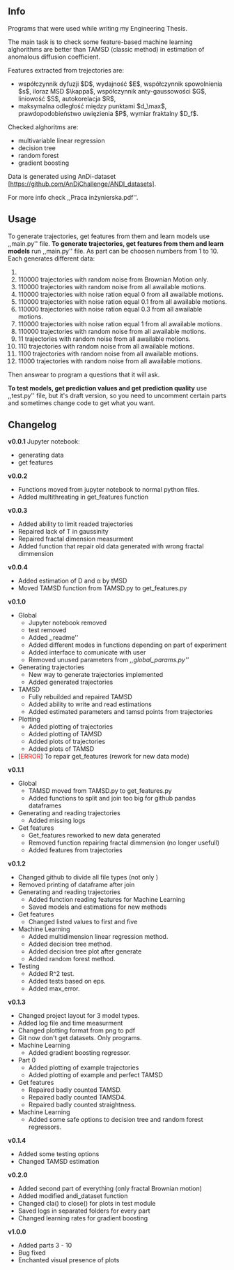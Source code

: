 ## Info
Programs that were used while writing my Engineering Thesis.

The main task is to check some feature-based machine learning alghorithms are better than TAMSD (classic method) in estimation of anomalous diffusion coefficient.

Features extracted from trejectories are:
<ul>
    <li> współczynnik dyfuzji $D$, wydajność $E$, współczynnik spowolnienia $s$, iloraz MSD $\kappa$, współczynnik anty-gaussowości $G$, liniowość $S$, autokorelacja $R$, </li>
    <li> maksymalna odległość między punktami $d_\max$, prawdopodobieństwo uwięzienia $P$, wymiar fraktalny $D_f$. </li>
</ul>

Checked alghoritms are:
<ul>
    <li> multivariable linear regression </li>
    <li> decision tree </li>
    <li> random forest </li>
    <li> gradient boosting </li>
</ul>

Data is generated using AnDi-dataset [https://github.com/AnDiChallenge/ANDI_datasets].

For more info check ,,Praca inżynierska.pdf''.

## Usage
To generate trajectories, get features from them and learn models use ,,main.py'' file.
<b>To generate trajectories, get features from them and learn models</b> run ,,main.py'' file.
As part can be choosen numbers from 1 to 10. Each generates different data:
<ol>
    <li> 
    <li> 110000 trajectories with random noise from Brownian Motion only. </li>
    <li> 110000 trajectories with random noise from all awailable motions. </li>
    <li> 110000 trajectories with noise ration equal 0 from all awailable motions. </li>
    <li> 110000 trajectories with noise ration equal 0.1 from all awailable motions. </li>
    <li> 110000 trajectories with noise ration equal 0.3 from all awailable motions. </li>
    <li> 110000 trajectories with noise ration equal 1 from all awailable motions. </li>
    <li> 110000 trajectories with random noise from all awailable motions. </li>
    <li> 11 trajectories with random noise from all awailable motions. </li>
    <li> 110 trajectories with random noise from all awailable motions. </li>
    <li> 1100 trajectories with random noise from all awailable motions. </li>
    <li> 11000 trajectories with random noise from all awailable motions. </li>
</ol>

Then answear to program a questions that it will ask.

<b>To test models, get prediction values and get prediction quality</b> use ,,test.py'' file, but it's draft version, so you need to uncomment certain parts and sometimes change code to get what you want.

## Changelog

<b>v0.0.1</b>
Jupyter notebook:
<ul>
    <li> generating data
    <li> get features
</ul>
<b>v0.0.2</b>
<ul>
    <li> Functions moved from jupyter notebook to normal python files.
    <li> Added multithreating in get_features function
</ul>
<b>v0.0.3</b>
<ul>
    <li> Added ability to limit readed trajectories
    <li> Repaired lack of T in gaussinity
    <li> Repaired fractal dimension measurment
    <li> Added function that repair old data generated with wrong fractal dimmension
</ul>
<b>v0.0.4</b>
<ul>
    <li> Added estimation of D and &alpha; by tMSD
    <li> Moved TAMSD function from TAMSD.py to get_features.py
</ul>
<b>v0.1.0</b>
<ul>
    <li> Global
    <ul>
        <li> Jupyter notebook removed
        <li> test removed
        <li> Added ,,readme''
        <li> Added different modes in functions depending on part of experiment
        <li> Added interface to comunicate with user
        <li> Removed unused parameters from <i>,,global_params.py''</i>
    </ul>
    <li> Generating trajectories
    <ul>
        <li> New way to generate trajectories implemented
        <li> Added generated trajectories
    </ul>
    <li> TAMSD
    <ul>
        <li> Fully rebuilded and repaired TAMSD
        <li> Added ability to write and read estimations
        <li> Added estimated parameters and tamsd points from trajectories
    </ul>
    <li> Plotting
    <ul>
        <li> Added plotting of trajectories
        <li> Added plotting of TAMSD
        <li> Added plots of trajectories
        <li> Added plots of TAMSD
    </ul>
    <li> [<font color='red'>ERROR</font>] To repair get_features (rework for new data mode)
</ul>
<b>v0.1.1</b>
<ul>
    <li> Global
    <ul>
        <li> TAMSD moved from TAMSD.py to get_features.py
        <li> Added functions to split and join too big for github pandas dataframes
    </ul>
    <li> Generating and reading trajectories
    <ul>
        <li> Added missing logs
    </ul>
    <li> Get features
    <ul>
        <li> Get_features reworked to new data generated
        <li> Removed function repairing fractal dimmension (no longer usefull)
        <li> Added features from trajectories
    </ul>
</ul>
<b>v0.1.2</b>
<ul>
    <li> Changed github to divide all file types (not only )
    <li> Removed printing of dataframe after join
    <li> Generating and reading trajectories
    <ul>
        <li> Added function reading features for Machine Learning
        <li> Saved models and estimations for new methods
    </ul>
    <li> Get features
    <ul>
        <li> Changed listed values to first and five
    </ul>
    <li> Machine Learning
    <ul>
        <li> Added multidimension linear regression method.
        <li> Added decision tree method.
        <li> Added decision tree plot after generate
        <li> Added random forest method.
    </ul>
    <li> Testing
    <ul>
        <li> Added R^2 test.
        <li> Added tests based on eps.
        <li> Added max_error.
    </ul>
</ul>
<b>v0.1.3</b>
<ul>
    <li> Changed project layout for 3 model types.
    <li> Added log file and time measurment
    <li> Changed plotting format from png to pdf
    <li> Git now don't get datasets. Only programs.
    <li> Machine Learning
    <ul>
        <li> Added gradient boosting regressor.
    </ul>
    <li> Part 0
    <ul>
        <li> Added plotting of example trajectories
        <li> Added plotting of example and perfect TAMSD
    </ul>
    <li> Get features
    <ul>
        <li> Repaired badly counted TAMSD.
        <li> Repaired badly counted TAMSD4.
        <li> Repaired badly counted straightness.
    </ul>
    <li> Machine Learning
    <ul>
        <li> Added some safe options to decision tree and random forest regressors.
    </ul>
</ul>
<b>v0.1.4</b>
<ul>
    <li> Added some testing options
    <li> Changed TAMSD estimation
</ul>
<b>v0.2.0</b>
<ul>
    <li> Added second part of everything (only fractal Brownian motion)
    <li> Added modified andi_dataset function
    <li> Changed cla() to close() for plots in test module
    <li> Saved logs in separated folders for every part
    <li> Changed learning rates for gradient boosting
</ul>
<b>v1.0.0</b>
<ul>
    <li> Added parts 3 - 10
    <li> Bug fixed
    <li> Enchanted visual presence of plots
</ul>
